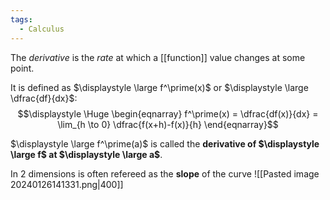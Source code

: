 ```yaml
---
tags:
  - Calculus
---
```

The *derivative* is the *rate* at which a [[function]] value changes at some point.

It is defined as $\displaystyle \large f^\prime(x)$ or $\displaystyle \large \dfrac{df}{dx}$:
$$\displaystyle \Huge \begin{eqnarray} 
f^\prime(x) = \dfrac{df(x)}{dx} =
\lim_{h \to 0} \dfrac{f(x+h)-f(x)}{h}
\end{eqnarray}$$

$\displaystyle \large f^\prime(a)$ is called the **derivative of $\displaystyle \large f$ at $\displaystyle \large a$**.

In 2 dimensions is often refereed as the **slope** of the curve
![[Pasted image 20240126141331.png|400]]

